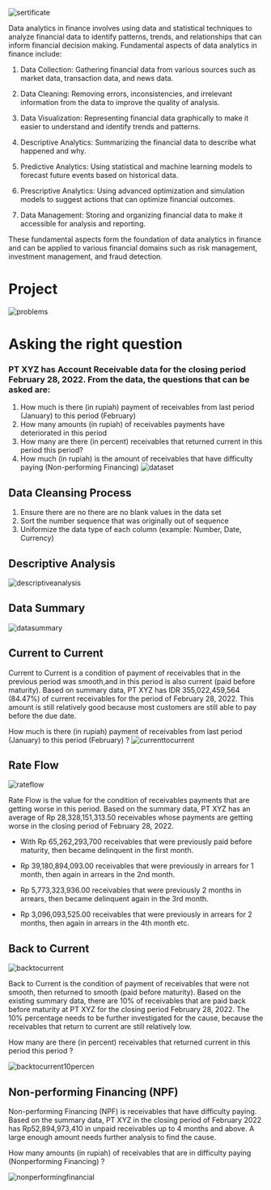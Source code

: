 ![sertificate](img/seriticate.png)


Data analytics in finance involves using data and statistical techniques to analyze financial data to identify patterns, trends, and relationships that can inform financial decision making. Fundamental aspects of data analytics in finance include:

1. Data Collection: Gathering financial data from various sources such as market data, transaction data, and news data.

2. Data Cleaning: Removing errors, inconsistencies, and irrelevant information from the data to improve the quality of analysis.

3. Data Visualization: Representing financial data graphically to make it easier to understand and identify trends and patterns.

4. Descriptive Analytics: Summarizing the financial data to describe what happened and why.

5. Predictive Analytics: Using statistical and machine learning models to forecast future events based on historical data.

6. Prescriptive Analytics: Using advanced optimization and simulation models to suggest actions that can optimize financial outcomes.

7. Data Management: Storing and organizing financial data to make it accessible for analysis and reporting.

These fundamental aspects form the foundation of data analytics in finance and can be applied to various financial domains such as risk management, investment management, and fraud detection.



# Project
![problems](/img/1.png)

# Asking the right question
### PT XYZ has Account Receivable data for the closing period February 28, 2022. From the data, the questions that can be asked are:
1. How much is there (in rupiah) payment of receivables from last period (January) to this period (February)
2. How many amounts (in rupiah) of receivables payments have deteriorated in this period
3. How many are there (in percent) receivables that returned current in this period this period?
4. How much (in rupiah) is the amount of receivables that have difficulty paying (Non-performing Financing)
![dataset](/img/2.png)


## Data Cleansing Process
1. Ensure there are no there are no blank values in the data set
2. Sort the number sequence that was originally out of sequence
3. Uniformize the data type of each column (example: Number, Date, Currency)


## Descriptive Analysis
![descriptiveanalysis](/img/data-descriptive.png)


## Data Summary
![datasummary](img/data-summary.png)


## Current to Current 
Current to Current is a condition of payment of receivables that in the previous period was smooth,and in this period is also current (paid before maturity). Based on summary data, PT XYZ has IDR 355,022,459,564 (84.47%) of current receivables for the period of February 28, 2022. This amount is still relatively good because most customers are still able to pay before the due date.

How much is there (in rupiah) payment of receivables from last period (January) to this period (February) ?
![currenttocurrent](img/currenttocurrent.png)


## Rate Flow
![rateflow](img/rate-flow.png)

Rate Flow is the value for the condition of receivables payments that are getting worse in this period. Based on the summary data, PT XYZ has an average of Rp 28,328,151,313.50 receivables whose payments are getting worse in the closing period of February 28, 2022.

* With Rp 65,262,293,700 receivables that were previously paid before maturity, then became delinquent in the first month.

* Rp 39,180,894,093.00 receivables that were previously in arrears for 1 month, then again in arrears in the 2nd month.

* Rp 5,773,323,936.00 receivables that were previously 2 months in arrears, then became delinquent again in the 3rd month.

* Rp 3,096,093,525.00 receivables that were previously in arrears for 2 months, then again in arrears in the 4th month etc.


## Back to Current
![backtocurrent](img/backtocurrent.png)

Back to Current is the condition of payment of receivables that were not smooth, then returned to smooth (paid before maturity). Based on the existing summary data, there are 10% of receivables that are paid back before maturity at PT XYZ for the closing period February 28, 2022. The 10% percentage needs to be further investigated for the cause, because the receivables that return to current are still relatively low.

How many are there (in percent) receivables that returned current in this period this period ?

![backtocurrent10percen](img/back-to-current-10.png)



## Non-performing Financing (NPF)

Non-performing Financing (NPF) is receivables that have difficulty paying. Based on the summary data, PT XYZ in the closing period of February 2022 has Rp52,894,973,410 in unpaid receivables up to 4 months and above. A large enough amount needs further analysis to find the cause.

How many amounts (in rupiah) of receivables that are in difficulty paying (Nonperforming Financing) ?

![nonperformingfinancial](img/non-performing-fin.png)


